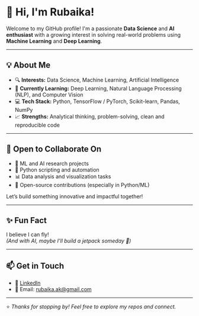 # 👋 Hi, I'm Rubaika!

Welcome to my GitHub profile! I'm a passionate **Data Science** and **AI enthusiast** with a growing interest in solving real-world problems using **Machine Learning** and **Deep Learning**.

---

## 💡 About Me

- 🔍 **Interests:** Data Science, Machine Learning, Artificial Intelligence  
- 🌱 **Currently Learning:** Deep Learning, Natural Language Processing (NLP), and Computer Vision  
- 💻 **Tech Stack:** Python, TensorFlow / PyTorch, Scikit-learn, Pandas, NumPy  
- 📈 **Strengths:** Analytical thinking, problem-solving, clean and reproducible code  

---

## 🤝 Open to Collaborate On

- 🤖 ML and AI research projects  
- 🐍 Python scripting and automation  
- 📊 Data analysis and visualization tasks  
- 🧠 Open-source contributions (especially in Python/ML)

Let’s build something innovative and impactful together!

---

## ✨ Fun Fact

I believe I can fly!  
*(And with AI, maybe I’ll build a jetpack someday 🚀)*

---

## 📫 Get in Touch

- 💼 [LinkedIn](https://www.linkedin.com/in/rubaika-693911364)  
- 📧 Email: rubaika.ak@gmail.com

---

⭐ *Thanks for stopping by! Feel free to explore my repos and connect.*


